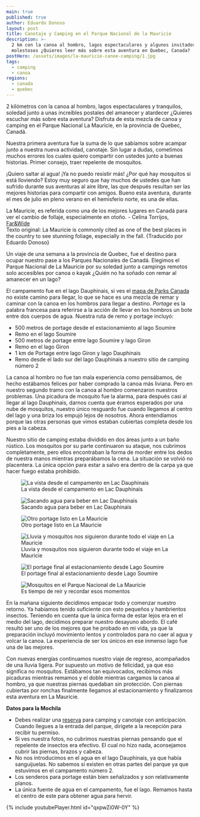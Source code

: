 ```yaml
---
main: true
published: true
author: Eduardo Donoso
layout: post
title: Canotaje y Camping en el Parque Nacional de la Mauricie
description: >-
  2 km con la canoa al hombro, lagos espectaculares y algunos invitados bien
  molestosos ¿Quieres leer más sobre esta aventura en Quebec, Canada?
postHero: /assets/images/la-mauricie-canoe-camping/1.jpg
tags:
  - camping
  - canoa
regions:
  - canada
  - quebec
---
```

2 kilómetros con la canoa al hombro, lagos espectaculares y tranquilos, soledad junto a unas increíbles postales del amanecer y atardecer ¿Quieres escuchar más sobre esta aventura? Disfruta de esta mezcla de canoa y camping en el Parque Nacional La Mauricie, en la provincia de Quebec, Canadá.

Nuestra primera aventura fue la suma de lo que sabíamos sobre acampar junto a nuestra nueva actividad, canotaje. Sin lugar a dudas, cometimos muchos errores los cuales quiero compartir con ustedes junto a buenas historias. Primer consejo, traer repelente de mosquitos.

¡Quiero saltar al agua! ¡Ya no puedo resistir más! ¿Por qué hay mosquitos si está lloviendo? Estoy muy seguro que hay muchos de ustedes que han sufrido durante sus aventuras al aire libre, las que después resultan ser las mejores historias para compartir con amigos. Bueno esta aventura, durante el mes de julio en pleno verano en el hemisferio norte, es una de ellas.

<div class="quote">
  La Mauricie, es referida como una de los mejores lugares en Canadá para ver el cambio de follaje, especialmente en otoño. - Celina Torrijos, <a href="http://farandwide.much.com/la-mauricie-camping-trip/" title="Far&Wide">Far&Wide</a>
</div>
<div class="cc">
  Texto original: La Mauricie is commonly cited as one of the best places in the country to see stunning foliage, especially in the fall. {Traducido por Eduardo Donoso}
</div>

Un viaje de una semana a la provincia de Quebec, fue el destino para ocupar nuestro pase a los Parques Nacionales de Canadá. Elegimos el Parque Nacional de La Mauricie por su soledad junto a campings remotos solo accesibles por canoa o kayak ¿Quién no ha soñado con remar al amanecer en un lago?

El campamento fue en el lago Dauphinais, si ves el <a href="https://www.pc.gc.ca/en/pn-np/qc/mauricie/visit/cartes-maps" title="Mapa Parks Canada - La Mauricie">mapa de Parks Canada</a> no existe camino para llegar, lo que se hace es una mezcla de remar y caminar con la canoa en los hombros para llegar a destino. <em>Portage</em> es la palabra francesa para referirse a la acción de llevar en los hombros un bote entre dos cuerpos de agua. Nuestra ruta de remo y portage incluyó:

- 500 metros de portage desde el estacionamiento al lago Soumire
- Remo en el lago Soumire
- 500 metros de portage entre lago Soumire y lago Giron
- Remo en el lago Giron
- 1 km de Portage entre lago Giron y lago Dauphinais
- Remo desde el lado sur del lago Dauphinais a nuestro sitio de camping número 2

La canoa al hombro no fue tan mala experiencia como pensábamos, de hecho estábamos felices por haber comprado la canoa más liviana. Pero en nuestro segundo tramo con la canoa al hombro comenzaron nuestros problemas. Una picadura de mosquito fue la alarma, para después casi al llegar al lago Dauphinais, darnos cuenta que éramos esperados por una nube de mosquitos, nuestro único resguardo fue cuando llegamos al centro del lago y una briza los empujó lejos de nosotros. Ahora entendíamos porque las otras personas que vimos estaban cubiertas completa desde los pies a la cabeza.

Nuestro sitio de camping estaba dividido en dos áreas junto a un baño rústico. Los mosquitos por su parte continuaron su ataque, nos cubrimos completamente, pero ellos encontraban la forma de morder entre los dedos de nuestra manos mientras preparábamos la cena. La situación se volvió no placentera. La única opción para estar a salvo era dentro de la carpa ya que hacer fuego estaba prohibido.

<figure class="figure">
  <img class="image" src="/assets/images/la-mauricie-canoe-camping/2.jpg" alt="La vista desde el campamento en Lac Dauphinais">
  <figcaption class="img-caption">La vista desde el campamento en Lac Dauphinais</figcaption>
</figure>

<figure class="figure">
  <img class="image" src="/assets/images/la-mauricie-canoe-camping/3.jpg" alt="Sacando agua para beber en Lac Dauphinais">
  <figcaption class="img-caption">Sacando agua para beber en Lac Dauphinais</figcaption>
</figure>

<figure class="figure">
  <img class="image" src="/assets/images/la-mauricie-canoe-camping/4.jpg" alt="Otro portage listo en La Mauricie">
  <figcaption class="img-caption">Otro portage listo en La Mauricie</figcaption>
</figure>

<figure class="figure">
  <img class="image" src="/assets/images/la-mauricie-canoe-camping/5.jpg" alt="Lluvia y mosquitos nos siguieron durante todo el viaje en La Mauricie">
  <figcaption class="img-caption">Lluvia y mosquitos nos siguieron durante todo el viaje en La Mauricie</figcaption>
</figure>

<figure class="figure">
  <img class="image" src="/assets/images/la-mauricie-canoe-camping/6.jpg" alt="El portage final al estacionamiento desde Lago Soumire">
  <figcaption class="img-caption">El portage final al estacionamiento desde Lago Soumire</figcaption>
</figure>

<figure class="figure">
  <img class="image" src="/assets/images/la-mauricie-canoe-camping/7.jpg" alt="Mosquitos en el Parque Nacional de La Mauricie">
  <figcaption class="img-caption">Es tiempo de reír y recordar esos momentos</figcaption>
</figure>

En la mañana siguiente decidimos empacar todo y comenzar nuestro retorno. Ya habíamos tenido suficiente con esto pequeños y hambrientos insectos. Teniendo en cuenta que la única forma de estar lejos era en el medio del lago, decidimos preparar nuestro desayuno  abordo. El café resultó  ser uno de los mejores que he probado en mi vida, ya que la preparación incluyó movimiento lentos y controlados para no caer al agua y volcar la canoa. La experiencia de ser los únicos en ese inmenso lago fue una de las mejores.

Con nuevas energías continuamos nuestro viaje de regreso, acompañados de una lluvia ligera. Por supuesto un motivo de felicidad, ya que eso significa no mosquitos. Estábamos tan equivocados, recibimos más picaduras mientras remamos y el doble mientras cargamos la canoa al hombro, ya que nuestras piernas quedaban sin protección. Con piernas cubiertas por ronchas finalmente llegamos al estacionamiento y finalizamos esta aventura en La Mauricie.

**Datos para la Mochila**
- Debes realizar una <a href="https://reservation.pc.gc.ca/LaMauricieNationalParkofCanada/LaMauricieBackcountry?Map&gccf=true" title="reserva de Parks Canada">reserva</a> para camping y canotaje con anticipación. Cuando llegues a la entrada del parque, dirígete a la recepción para recibir tu permiso.
- Si ves nuestra fotos, no cubrimos nuestras piernas pensando que el repelente de insectos era efectivo. El cual no hizo nada, aconsejamos cubrir las piernas, brazos y cabeza.
- No nos introducimos en el agua en el lago Dauphinais, ya que había sanguijuelas. No sabemos si existen en otras partes del parque ya que estuvimos en el campamento número 2.
- Los senderos para portage están bien señalizados y son relativamente planos.
- La única fuente de agua en el campamento, fue el lago. Remamos hasta el centro de este para obtener agua para hervir.

{% include youtubePlayer.html id="qxpwZi0W-0Y" %}
